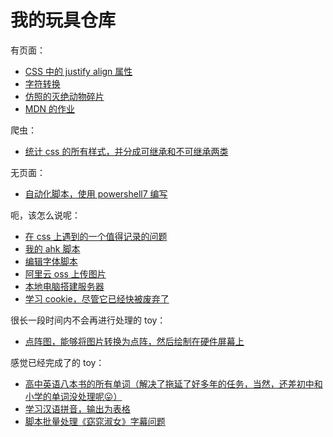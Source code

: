 # 我的玩具仓库

有页面：
- [CSS 中的 justify align 属性](justify-align/README.md)
- [字符转换](symbol-transform/index.html)
- [仿照的灭绝动物碎片](animal-pieces/index.html)
- [MDN 的作业](homework-mdn/README.md)

爬虫：
- [统计 css 的所有样式，并分成可继承和不可继承两类](stat-mdn-css/README.md)

无页面：
- [自动化脚本，使用 powershell7 编写](AutoTask)

呃，该怎么说呢：
- [在 css 上遇到的一个值得记录的问题](debug-css/README.md)
- [我的 ahk 脚本](ahk/README.md)
- [编辑字体脚本](font-edit/README.md)
- [阿里云 oss 上传图片](oss/readme.md)
- [本地电脑搭建服务器](local-server/README.md)
- [学习 cookie，尽管它已经快被废弃了](cookie/README.md)

很长一段时间内不会再进行处理的 toy：
- [点阵图，能够将图片转换为点阵，然后绘制在硬件屏幕上](lattice/README.md)


感觉已经完成了的 toy：
- [高中英语八本书的所有单词（解决了拖延了好多年的任务，当然，还差初中和小学的单词没处理呢😛）](English-Textbook-Words/README.md)
- [学习汉语拼音，输出为表格](pinyin/README.md)
- [脚本批量处理《窈窕淑女》字幕问题](My-Fair-Lady-subtitle)
